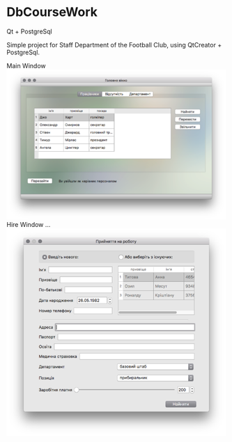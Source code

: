 # DbCourseWork
Qt + PostgreSql

Simple project for Staff Department of the Football Club, using QtCreator + PostgreSql.

Main Window
![alt text](https://raw.githubusercontent.com/GupCa/DbCourseWork/master/MainWindow.png)
Hire Window ...
![alt text](https://raw.githubusercontent.com/GupCa/DbCourseWork/master/HireWindow.png)

